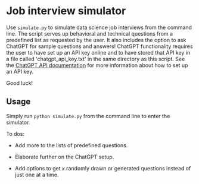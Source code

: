 # Job interview simulator

Use `simulate.py` to simulate data science job interviews from the command line.
The script serves up behavioral and technical questions from a predefined list
as requested by the user. It also includes the option to ask ChatGPT for sample
questions and answers! ChatGPT functionality requires the user to have set up an
API key online and to have stored that API key in a file called 'chatgpt_api_key.txt'
in the same directory as this script. See the [ChatGPT API documentation](https://platform.openai.com/docs/quickstart?context=python) for more information about how to set up an API key.

Good luck!

## Usage

Simply run `python simulate.py` from the command line to enter the simulator.


To dos:

- Add more to the lists of predefined questions.

- Elaborate further on the ChatGPT setup.

- Add options to get $x$ randomly drawn or generated questions instead of just one at a time.
